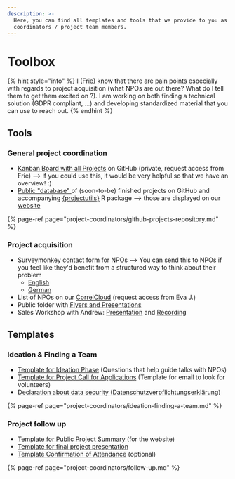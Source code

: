 ```yaml
---
description: >-
  Here, you can find all templates and tools that we provide to you as project
  coordinators / project team members.
---
```


# Toolbox

{% hint style="info" %}
I \(Frie\) know that there are pain points especially with regards to project acquisition \(what NPOs are out there? What do I tell them to get them excited on ?\).  I am working on both finding a technical solution \(GDPR compliant, ...\) and developing standardized material that you can use to reach out. 
{% endhint %}

## Tools

### General project coordination

* [Kanban Board with all Projects](https://github.com/CorrelAid/projects/projects/1) on GitHub \(private, request access from Frie\) --&gt; if you could use this, it would be very helpful so that we have an overview! :\) 
* [Public "database" ](https://github.com/CorrelAid/projectsdb)of \(soon-to-be\) finished projects on GitHub and accompanying [{projectutils}](https://github.com/CorrelAid/projectutils) R package --&gt; those are displayed on our [website](https://correlaid.org/projects)

{% page-ref page="project-coordinators/github-projects-repository.md" %}

### Project acquisition

* Surveymonkey contact form for NPOs --&gt; You can send this to NPOs if you feel like they'd benefit from a structured way to think about their problem
  * [English](https://www.surveymonkey.de/r/correlaid_submit_project)
  * [German](https://www.surveymonkey.de/r/correlaid_projekt_einreichen)
* List of NPOs on our [CorrelCloud](../wiki/infrastructure/correlcloud.md) \(request access from Eva J.\)
* Public folder with [Flyers and Presentations](https://correlcloud.org/index.php/s/mM5rfCcrQp8ZSfX)
* Sales Workshop with Andrew: [Presentation](https://docs.google.com/presentation/d/1ITtSixD4M-DWy4quY0aTxGrodkIYKAlMmjMH6h9G5Nw/edit#slide=id.ga3072d8e61_1_92) and [Recording](https://youtu.be/7fq9TNuCejQ)

## Templates

### Ideation & Finding a Team

* [Template for Ideation Phase](https://pad.correlaid.org/q8nnfNimT3Shj9_wUp-kvQ#) \(Questions that help guide talks with NPOs\)
* [Template for Project Call for Applications](https://pad.correlaid.org/rLUIX_MdS_urNKF4WkcaQQ) \(Template for email to look for volunteers\)
* [Declaration about data security \(Datenschutzverpflichtungserklärung\)](https://correlcloud.org/index.php/s/sSR37LwSB8HxaDq?path=%2Ftemplate_data_privacy)

{% page-ref page="project-coordinators/ideation-finding-a-team.md" %}

### Project follow up

* [Template for Public Project Summary](https://pad.correlaid.org/lTV3NzFNRxGK3wrcSYIk4Q#) \(for the website\)
* [Template for final project presentation](https://correlcloud.org/index.php/s/sSR37LwSB8HxaDq?path=%2Ffollow_up)
* [Template Confirmation of Attendance](https://correlcloud.org/index.php/s/sSR37LwSB8HxaDq?path=%2Ftemplate_confirmation_attendance) \(optional\)

{% page-ref page="project-coordinators/follow-up.md" %}







